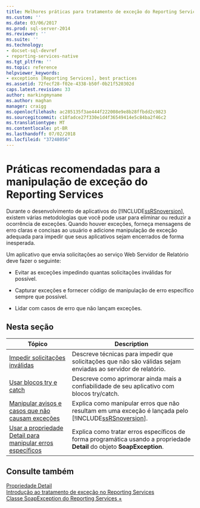 ```yaml
---
title: Melhores práticas para tratamento de exceção do Reporting Services | Microsoft Docs
ms.custom: ''
ms.date: 03/06/2017
ms.prod: sql-server-2014
ms.reviewer: ''
ms.suite: ''
ms.technology:
- docset-sql-devref
- reporting-services-native
ms.tgt_pltfrm: ''
ms.topic: reference
helpviewer_keywords:
- exceptions [Reporting Services], best practices
ms.assetid: 72fecf28-f02e-4338-b50f-0b21f520302d
caps.latest.revision: 33
author: markingmyname
ms.author: maghan
manager: craigg
ms.openlocfilehash: ac285135f3ae444f222008e9e8b28ffbdd2c9823
ms.sourcegitcommit: c18fadce27f330e1d4f36549414e5c84ba2f46c2
ms.translationtype: MT
ms.contentlocale: pt-BR
ms.lasthandoff: 07/02/2018
ms.locfileid: "37248056"
---
```

# <a name="best-practices-for-reporting-services-exception-handling"></a>Práticas recomendadas para a manipulação de exceção do Reporting Services
  Durante o desenvolvimento de aplicativos do [!INCLUDE[ssRSnoversion](../../../includes/ssrsnoversion-md.md)], existem várias metodologias que você pode usar para eliminar ou reduzir a ocorrência de exceções. Quando houver exceções, forneça mensagens de erro claras e concisas ao usuário e adicione manipulação de exceção adequada para impedir que seus aplicativos sejam encerrados de forma inesperada.  
  
 Um aplicativo que envia solicitações ao serviço Web Servidor de Relatório deve fazer o seguinte:  
  
-   Evitar as exceções impedindo quantas solicitações inválidas for possível.  
  
-   Capturar exceções e fornecer código de manipulação de erro específico sempre que possível.  
  
-   Lidar com casos de erro que não lançam exceções.  
  
## <a name="in-this-section"></a>Nesta seção  
  
|Tópico|Description|  
|-----------|-----------------|  
|[Impedir solicitações inválidas](preventing-invalid-requests.md)|Descreve técnicas para impedir que solicitações que não são válidas sejam enviadas ao servidor de relatório.|  
|[Usar blocos try e catch](using-try-and-catch-blocks.md)|Descreve como aprimorar ainda mais a confiabilidade de seu aplicativo com blocos try/catch.|  
|[Manipular avisos e casos que não causam exceções](handling-warnings-and-cases-that-do-not-cause-exceptions.md)|Explica como manipular erros que não resultam em uma exceção é lançada pelo [!INCLUDE[ssRSnoversion](../../../includes/ssrsnoversion-md.md)].|  
|[Usar a propriedade Detail para manipular erros específicos](using-the-detail-property-to-handle-specific-errors.md)|Explica como tratar erros específicos de forma programática usando a propriedade **Detail** do objeto **SoapException**.|  
  
## <a name="see-also"></a>Consulte também  
 [Propriedade Detail](../soapexception-class/detail-property.md)   
 [Introdução ao tratamento de exceção no Reporting Services](../introducing-exception-handling-in-reporting-services.md)   
 [Classe SoapException do Reporting Services +](../soapexception-class/reporting-services-soapexception-class.md)  
  
  
